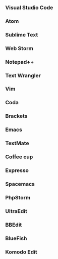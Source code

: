

### Visual Studio Code


### Atom


### Sublime Text


### Web Storm


### Notepad++


### Text Wrangler


### Vim


### Coda


### Brackets


### Emacs


### TextMate


### Coffee cup


### Expresso


### Spacemacs


### PhpStorm


### UltraEdit


### BBEdit


### BlueFish


### Komodo Edit

